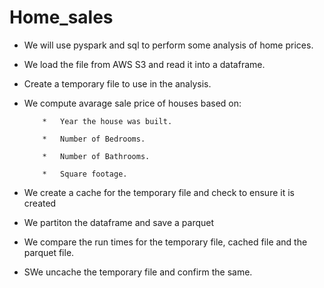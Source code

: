# Home_sales
*   We will use pyspark and sql to perform some analysis of home prices.
*   We load the file from AWS S3 and read it into a dataframe.
*   Create a temporary file to use in the analysis.
*   We compute avarage sale price of houses based on: 

            *   Year the house was built.

            *   Number of Bedrooms.

            *   Number of Bathrooms.

            *   Square footage.
            
*   We create a cache for the temporary file and check to ensure it is created
*   We partiton the dataframe and save a parquet
*   We compare the run times for the temporary file, cached file and the parquet file.
*   SWe uncache the temporary file and confirm the same.